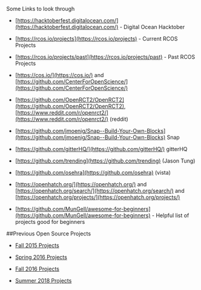 Some Links to look through

- [https://hacktoberfest.digitalocean.com/](https://hacktoberfest.digitalocean.com/)  - Digital Ocean Hacktober

- [https://rcos.io/projects](https://rcos.io/projects) - Current RCOS Projects

- [https://rcos.io/projects/past](https://rcos.io/projects/past) - Past RCOS Projects

- [https://cos.io/](https://cos.io/) and [https://github.com/CenterForOpenScience/](https://github.com/CenterForOpenScience/)

- [https://github.com/OpenRCT2/OpenRCT2](https://github.com/OpenRCT2/OpenRCT2), [https://www.reddit.com/r/openrct2/](https://www.reddit.com/r/openrct2/) (reddit)

- [https://github.com/jmoenig/Snap--Build-Your-Own-Blocks](https://github.com/jmoenig/Snap--Build-Your-Own-Blocks)  Snap

- [https://github.com/gitterHQ/](https://github.com/gitterHQ/) gitterHQ

- [https://github.com/trending](https://github.com/trending)  (Jason Tung)

- [https://github.com/osehra](https://github.com/osehra)  (vista)

-  [https://openhatch.org/](https://openhatch.org/) and [https://openhatch.org/search/](https://openhatch.org/search/) and [https://openhatch.org/projects/](https://openhatch.org/projects/)  

- [https://github.com/MunGell/awesome-for-beginners](https://github.com/MunGell/awesome-for-beginners) - Helpful list of projects good for beginners

##Previous Open Source Projects

- [Fall 2015 Projects](../Backups/Fall2015Projects.md)

- [Spring 2016 Projects](../Backups/Spring2016Projects.md)

- [Fall 2016 Projects](../Backups/Fall2016Projects.md)

- [Summer 2018 Projects](../Backups/Summer2018Projects.md)

